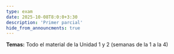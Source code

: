 ```yaml
---
type: exam
date: 2025-10-08T8:0:0+3:30
description: 'Primer parcial'
hide_from_announcments: true
---
```

**Temas:**
Todo el material de la Unidad 1 y 2 (semanas de la 1 a la 4)
